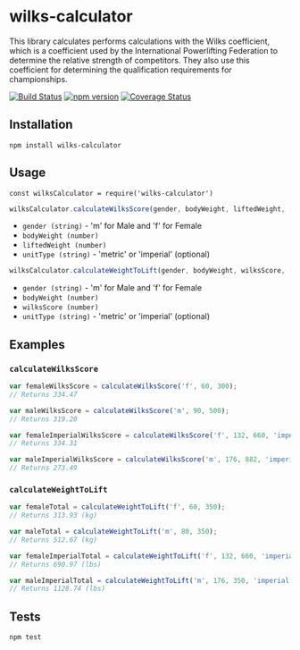 # wilks-calculator

This library calculates performs calculations with the Wilks coefficient, which is a coefficient
used by the International Powerlifting Federation to determine the relative strength of competitors.
They also use this coefficient for determining the qualification requirements for championships.


[![Build Status](https://travis-ci.org/evelijn/wilks-calculator.svg?branch=master)](https://travis-ci.org/evelijn/wilks-calculator)
[![npm version](https://badge.fury.io/js/wilks-calculator.svg)](https://badge.fury.io/js/wilks-calculator)
[![Coverage Status](https://coveralls.io/repos/github/evelijn/wilks-calculator/badge.svg?branch=master)](https://coveralls.io/github/evelijn/wilks-calculator?branch=master)

## Installation

`npm install wilks-calculator`

## Usage

`const wilksCalculator = require('wilks-calculator')`

```javascript
wilksCalculator.calculateWilksScore(gender, bodyWeight, liftedWeight, [unitType]);
```

* `gender (string)` - 'm' for Male and 'f' for Female
* `bodyWeight (number)`
* `liftedWeight (number)`
* `unitType (string)` - 'metric' or 'imperial' (optional)


```javascript
wilksCalculator.calculateWeightToLift(gender, bodyWeight, wilksScore, [unitType]);
```

* `gender (string)` - 'm' for Male and 'f' for Female
* `bodyWeight (number)`
* `wilksScore (number)`
* `unitType (string)` - 'metric' or 'imperial' (optional)

## Examples

### `calculateWilksScore`
```javascript
var femaleWilksScore = calculateWilksScore('f', 60, 300);
// Returns 334.47

var maleWilksScore = calculateWilksScore('m', 90, 500);
// Returns 319.20

var femaleImperialWilksScore = calculateWilksScore('f', 132, 660, 'imperial');
// Returns 334.31

var maleImperialWilksScore = calculateWilksScore('m', 176, 882, 'imperial');
// Returns 273.49
```

### `calculateWeightToLift`
```javascript
var femaleTotal = calculateWeightToLift('f', 60, 350);
// Returns 313.93 (kg)

var maleTotal = calculateWeightToLift('m', 80, 350);
// Returns 512.67 (kg)

var femaleImperialTotal = calculateWeightToLift('f', 132, 660, 'imperial');
// Returns 690.97 (lbs)

var maleImperialTotal = calculateWeightToLift('m', 176, 350, 'imperial');
// Returns 1128.74 (lbs)
```

## Tests

`npm test`
